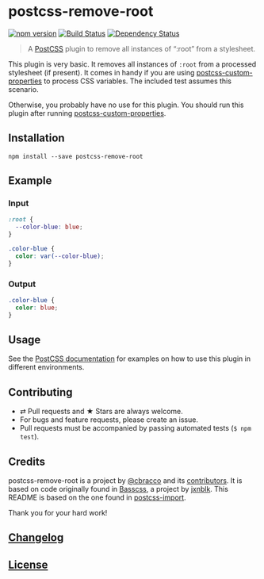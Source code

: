 # postcss-remove-root 

[![npm version](https://badge.fury.io/js/postcss-remove-root.svg)](https://badge.fury.io/js/postcss-remove-root) [![Build Status](https://travis-ci.org/cbracco/postcss-remove-root.svg)](https://travis-ci.org/cbracco/postcss-remove-root) [![Dependency Status](https://gemnasium.com/cbracco/postcss-remove-root.svg)](https://gemnasium.com/cbracco/postcss-remove-root)

> A [PostCSS](https://github.com/postcss/postcss) plugin to remove all instances of “:root” from a stylesheet.

This plugin is very basic. It removes all instances of `:root` from a processed stylesheet (if present). It comes in handy if you are using [postcss-custom-properties](https://github.com/postcss/postcss-custom-properties) to process CSS variables. The included test assumes this scenario.

Otherwise, you probably have no use for this plugin. You should run this plugin after running [postcss-custom-properties](https://github.com/postcss/postcss-custom-properties).

## Installation

```
npm install --save postcss-remove-root
```

## Example

### Input

```css
:root {
  --color-blue: blue;
}

.color-blue {
  color: var(--color-blue);
}
```

### Output

```css
.color-blue {
  color: blue;
}
```

## Usage

See the [PostCSS documentation](https://github.com/postcss/postcss#usage) for examples on how to use this plugin in different environments.

## Contributing

- ⇄ Pull requests and ★ Stars are always welcome.
- For bugs and feature requests, please create an issue.
- Pull requests must be accompanied by passing automated tests (`$ npm test`).

## Credits

postcss-remove-root is a project by [@cbracco](https://github.com/cbracco) and its [contributors](https://github.com/cbracco/postcss-remove-root/graphs/contributors). It is based on code originally found in [Basscss](https://github.com/basscss/basscss/), a project by [jxnblk](https://github.com/jxnblk). This README is based on the one found in [postcss-import](https://github.com/postcss/postcss-import). 

Thank you for your hard work!

## [Changelog](CHANGELOG.md)

## [License](LICENSE)
